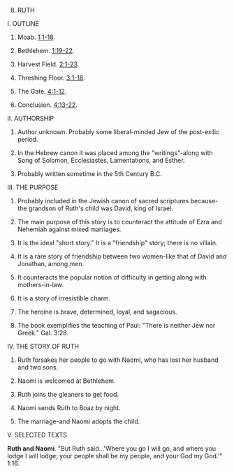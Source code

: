 


8. RUTH

I. OUTLINE

1. Moab. [1:1-18](/en/Bible/Ruth/1#v1).

2. Bethlehem. [1:19-22](/en/Bible/Ruth/1#v19).

3. Harvest Field. [2:1-23](/en/Bible/Ruth/2#v1).

4. Threshing Floor. [3:1-18](/en/Bible/Ruth/3#v1).

5. The Gate. [4:1-12](/en/Bible/Ruth/4#v1).

6. Conclusion. [4:13-22](/en/Bible/Ruth/4#v13).

II. AUTHORSHIP

1. Author unknown. Probably some liberal-minded Jew of the post-exilic period.

2. In the Hebrew canon it was placed among the "writings"-along with Song of Solomon, Ecclesiastes, Lamentations, and Esther.

3. Probably written sometime in the 5th Century B.C.

III. THE PURPOSE

1. Probably included in the Jewish canon of sacred scriptures because- the grandson of Ruth's child was David, king of Israel.

2. The main purpose of this story is to counteract the attitude of Ezra and Nehemiah against mixed marriages.

3. It is the ideal "short story." It is a "friendship" story; there is no villain.

4. It is a rare story of friendship between two women-like that of David and Jonathan, among men.

5. It counteracts the popular notion of difficulty in getting along with mothers-in-law.

6. It is a story of irresistible charm.

7. The heroine is brave, determined, loyal, and sagacious.

8. The book exemplifies the teaching of Paul: "There is neither Jew nor Greek." Gal. 3:28.

IV. THE STORY OF RUTH

1. Ruth forsakes her people to go with Naomi, who has lost her husband and two sons.

2. Naomi is welcomed at Bethlehem.

3. Ruth joins the gleaners to get food.

4. Naomi sends Ruth to Boaz by night.

5. The marriage-and Naomi adopts the child.

V. SELECTED TEXTS

**Ruth and Naomi**. "But Ruth said...'Where you go I will go, and where you lodge I will lodge; your people shall be my people, and your God my God.'" 1:16.